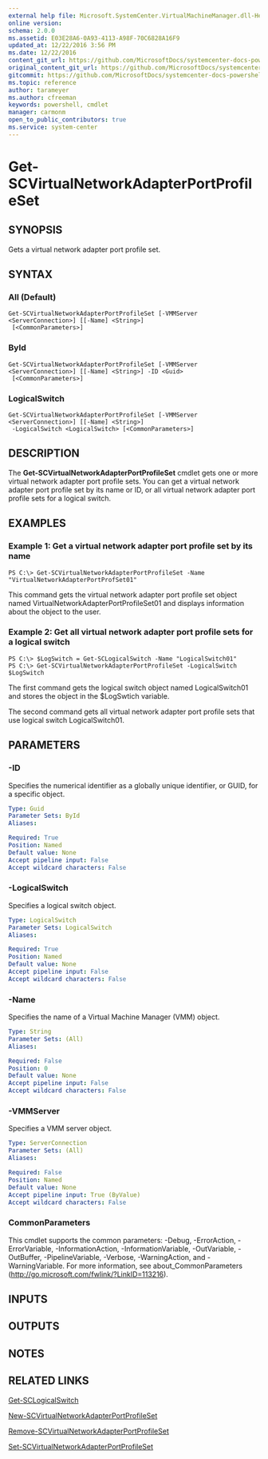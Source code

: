 ```yaml
---
external help file: Microsoft.SystemCenter.VirtualMachineManager.dll-Help.xml
online version: 
schema: 2.0.0
ms.assetid: E03E28A6-0A93-4113-A98F-70C6828A16F9
updated_at: 12/22/2016 3:56 PM
ms.date: 12/22/2016
content_git_url: https://github.com/MicrosoftDocs/systemcenter-docs-powershell/blob/live/systemcenter-cmdlets/SystemCenter2016/VirtualMachineManager/vlatest/Get-SCVirtualNetworkAdapterPortProfileSet.md
original_content_git_url: https://github.com/MicrosoftDocs/systemcenter-docs-powershell/blob/live/systemcenter-cmdlets/SystemCenter2016/VirtualMachineManager/vlatest/Get-SCVirtualNetworkAdapterPortProfileSet.md
gitcommit: https://github.com/MicrosoftDocs/systemcenter-docs-powershell/blob/96e5647587661652225fbdd2c797cd4d59d542bc/systemcenter-cmdlets/SystemCenter2016/VirtualMachineManager/vlatest/Get-SCVirtualNetworkAdapterPortProfileSet.md
ms.topic: reference
author: tarameyer
ms.author: cfreeman
keywords: powershell, cmdlet
manager: carmonm
open_to_public_contributors: true
ms.service: system-center
---
```


# Get-SCVirtualNetworkAdapterPortProfileSet

## SYNOPSIS
Gets a virtual network adapter port profile set.

## SYNTAX

### All (Default)
```
Get-SCVirtualNetworkAdapterPortProfileSet [-VMMServer <ServerConnection>] [[-Name] <String>]
 [<CommonParameters>]
```

### ById
```
Get-SCVirtualNetworkAdapterPortProfileSet [-VMMServer <ServerConnection>] [[-Name] <String>] -ID <Guid>
 [<CommonParameters>]
```

### LogicalSwitch
```
Get-SCVirtualNetworkAdapterPortProfileSet [-VMMServer <ServerConnection>] [[-Name] <String>]
 -LogicalSwitch <LogicalSwitch> [<CommonParameters>]
```

## DESCRIPTION
The **Get-SCVirtualNetworkAdapterPortProfileSet** cmdlet gets one or more virtual network adapter port profile sets.
You can get a virtual network adapter port profile set by its name or ID, or all virtual network adapter port profile sets for a logical switch.

## EXAMPLES

### Example 1: Get a virtual network adapter port profile set by its name
```
PS C:\> Get-SCVirtualNetworkAdapterPortProfileSet -Name "VirtualNetworkAdapterPortProfSet01"
```

This command gets the virtual network adapter port profile set object named VirtualNetworkAdapterPortProfileSet01 and displays information about the object to the user.

### Example 2: Get all virtual network adapter port profile sets for a logical switch
```
PS C:\> $LogSwitch = Get-SCLogicalSwitch -Name "LogicalSwitch01" 
PS C:\> Get-SCVirtualNetworkAdapterPortProfileSet -LogicalSwitch $LogSwitch
```

The first command gets the logical switch object named LogicalSwitch01 and stores the object in the $LogSwtich variable.

The second command gets all virtual network adapter port profile sets that use logical switch LogicalSwitch01.

## PARAMETERS

### -ID
Specifies the numerical identifier as a globally unique identifier, or GUID, for a specific object.

```yaml
Type: Guid
Parameter Sets: ById
Aliases: 

Required: True
Position: Named
Default value: None
Accept pipeline input: False
Accept wildcard characters: False
```

### -LogicalSwitch
Specifies a logical switch object.

```yaml
Type: LogicalSwitch
Parameter Sets: LogicalSwitch
Aliases: 

Required: True
Position: Named
Default value: None
Accept pipeline input: False
Accept wildcard characters: False
```

### -Name
Specifies the name of a Virtual Machine Manager (VMM) object.

```yaml
Type: String
Parameter Sets: (All)
Aliases: 

Required: False
Position: 0
Default value: None
Accept pipeline input: False
Accept wildcard characters: False
```

### -VMMServer
Specifies a VMM server object.

```yaml
Type: ServerConnection
Parameter Sets: (All)
Aliases: 

Required: False
Position: Named
Default value: None
Accept pipeline input: True (ByValue)
Accept wildcard characters: False
```

### CommonParameters
This cmdlet supports the common parameters: -Debug, -ErrorAction, -ErrorVariable, -InformationAction, -InformationVariable, -OutVariable, -OutBuffer, -PipelineVariable, -Verbose, -WarningAction, and -WarningVariable. For more information, see about_CommonParameters (http://go.microsoft.com/fwlink/?LinkID=113216).

## INPUTS

## OUTPUTS

## NOTES

## RELATED LINKS

[Get-SCLogicalSwitch](xref:SystemCenter2016/VirtualMachineManager/vlatest/Get-SCLogicalSwitch.md)

[New-SCVirtualNetworkAdapterPortProfileSet](xref:SystemCenter2016/VirtualMachineManager/vlatest/New-SCVirtualNetworkAdapterPortProfileSet.md)

[Remove-SCVirtualNetworkAdapterPortProfileSet](xref:SystemCenter2016/VirtualMachineManager/vlatest/Remove-SCVirtualNetworkAdapterPortProfileSet.md)

[Set-SCVirtualNetworkAdapterPortProfileSet](xref:SystemCenter2016/VirtualMachineManager/vlatest/Set-SCVirtualNetworkAdapterPortProfileSet.md)

